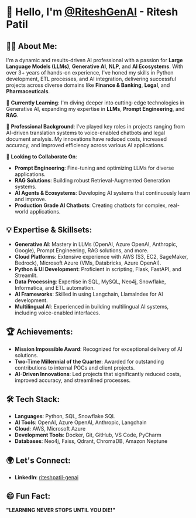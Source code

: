 # 👋 Hello, I'm [@RiteshGenAI](https://github.com/RiteshGenAI) - Ritesh Patil

## 🧑‍💻 About Me:
I'm a dynamic and results-driven AI professional with a passion for **Large Language Models (LLMs)**, **Generative AI**, **NLP**, and **AI Ecosystems**. With over 3+ years of hands-on experience, I've honed my skills in Python development, ETL processes, and AI integration, delivering successful projects across diverse domains like **Finance & Banking**, **Legal**, and **Pharmaceuticals**.

🌱 **Currently Learning**: I'm diving deeper into cutting-edge technologies in Generative AI, expanding my expertise in **LLMs**, **Prompt Engineering**, and **RAG**.

💼 **Professional Background**: I’ve played key roles in projects ranging from AI-driven translation systems to voice-enabled chatbots and legal document analysis. My innovations have reduced costs, increased accuracy, and improved efficiency across various AI applications.

🎯 **Looking to Collaborate On**:
- **Prompt Engineering**: Fine-tuning and optimizing LLMs for diverse applications.
- **RAG Solutions**: Building robust Retrieval-Augmented Generation systems.
- **AI Agents & Ecosystems**: Developing AI systems that continuously learn and improve.
- **Production Grade AI Chatbots**: Creating chatbots for complex, real-world applications.

## 💡 Expertise & Skillsets:
- **Generative AI**: Mastery in LLMs (OpenAI, Azure OpenAI, Anthropic, Google), Prompt Engineering, RAG solutions, and more.
- **Cloud Platforms**: Extensive experience with AWS (S3, EC2, SageMaker, Bedrock), Microsoft Azure (VMs, Databricks, Azure OpenAI).
- **Python & UI Development**: Proficient in scripting, Flask, FastAPI, and Streamlit.
- **Data Processing**: Expertise in SQL, MySQL, Neo4j, Snowflake, Informatica, and ETL automation.
- **AI Frameworks**: Skilled in using Langchain, LlamaIndex for AI development.
- **Multilingual AI**: Experienced in building multilingual AI systems, including voice-enabled interfaces.

## 🏆 Achievements:
- **Mission Impossible Award**: Recognized for exceptional delivery of AI solutions.
- **Two-Time Millennial of the Quarter**: Awarded for outstanding contributions to internal POCs and client projects.
- **AI-Driven Innovations**: Led projects that significantly reduced costs, improved accuracy, and streamlined processes.

## 🛠️ Tech Stack:
- **Languages**: Python, SQL, Snowflake SQL
- **AI Tools**: OpenAI, Azure OpenAI, Anthropic, Langchain
- **Cloud**: AWS, Microsoft Azure
- **Development Tools**: Docker, Git, GitHub, VS Code, PyCharm
- **Databases**: Neo4j, Faiss, Qdrant, ChromaDB, Amazon Neptune

## 🌍 Let's Connect:
- **LinkedIn**: [riteshpatil-genai](https://www.linkedin.com/in/ritesh-patil-39a1031a6)

## 😄 Fun Fact:
**"LEARNING NEVER STOPS UNTIL YOU DIE!"**
